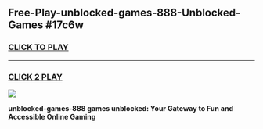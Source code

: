 
## Free-Play-unblocked-games-888-Unblocked-Games #17c6w
<h3>
<a href="https://news.freeplayer.one?title=unblocked-games-888&ref=8M">CLICK TO PLAY</a></h3>
<hr>

<h3>
<a href="https://news.freeplayer.one?title=unblocked-games-888&ref=8M">CLICK 2 PLAY</a>
  
</h3>

<a href="https://news.freeplayer.one?title=unblocked-games-888&ref=8M"><img src="https://clearcache.store/games.png"></a>


**unblocked-games-888 games unblocked: Your Gateway to Fun and Accessible Online Gaming**
